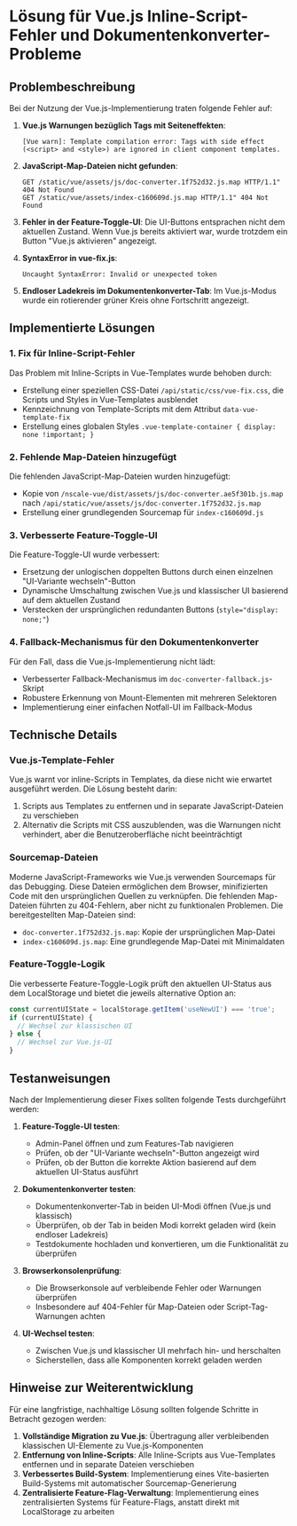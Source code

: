 # Lösung für Vue.js Inline-Script-Fehler und Dokumentenkonverter-Probleme

## Problembeschreibung

Bei der Nutzung der Vue.js-Implementierung traten folgende Fehler auf:

1. **Vue.js Warnungen bezüglich Tags mit Seiteneffekten**:
   ```
   [Vue warn]: Template compilation error: Tags with side effect (<script> and <style>) are ignored in client component templates.
   ```

2. **JavaScript-Map-Dateien nicht gefunden**:
   ```
   GET /static/vue/assets/js/doc-converter.1f752d32.js.map HTTP/1.1" 404 Not Found
   GET /static/vue/assets/index-c160609d.js.map HTTP/1.1" 404 Not Found
   ```

3. **Fehler in der Feature-Toggle-UI**: Die UI-Buttons entsprachen nicht dem aktuellen Zustand. Wenn Vue.js bereits aktiviert war, wurde trotzdem ein Button "Vue.js aktivieren" angezeigt.

4. **SyntaxError in vue-fix.js**: 
   ```
   Uncaught SyntaxError: Invalid or unexpected token
   ```

5. **Endloser Ladekreis im Dokumentenkonverter-Tab**: Im Vue.js-Modus wurde ein rotierender grüner Kreis ohne Fortschritt angezeigt.

## Implementierte Lösungen

### 1. Fix für Inline-Script-Fehler

Das Problem mit Inline-Scripts in Vue-Templates wurde behoben durch:

- Erstellung einer speziellen CSS-Datei `/api/static/css/vue-fix.css`, die Scripts und Styles in Vue-Templates ausblendet
- Kennzeichnung von Template-Scripts mit dem Attribut `data-vue-template-fix`
- Erstellung eines globalen Styles `.vue-template-container { display: none !important; }`

### 2. Fehlende Map-Dateien hinzugefügt

Die fehlenden JavaScript-Map-Dateien wurden hinzugefügt:

- Kopie von `/nscale-vue/dist/assets/js/doc-converter.ae5f301b.js.map` nach `/api/static/vue/assets/js/doc-converter.1f752d32.js.map`
- Erstellung einer grundlegenden Sourcemap für `index-c160609d.js`

### 3. Verbesserte Feature-Toggle-UI

Die Feature-Toggle-UI wurde verbessert:

- Ersetzung der unlogischen doppelten Buttons durch einen einzelnen "UI-Variante wechseln"-Button
- Dynamische Umschaltung zwischen Vue.js und klassischer UI basierend auf dem aktuellen Zustand
- Verstecken der ursprünglichen redundanten Buttons (`style="display: none;"`)

### 4. Fallback-Mechanismus für den Dokumentenkonverter

Für den Fall, dass die Vue.js-Implementierung nicht lädt:

- Verbesserter Fallback-Mechanismus im `doc-converter-fallback.js`-Skript
- Robustere Erkennung von Mount-Elementen mit mehreren Selektoren
- Implementierung einer einfachen Notfall-UI im Fallback-Modus

## Technische Details

### Vue.js-Template-Fehler

Vue.js warnt vor inline-Scripts in Templates, da diese nicht wie erwartet ausgeführt werden. Die Lösung besteht darin:

1. Scripts aus Templates zu entfernen und in separate JavaScript-Dateien zu verschieben
2. Alternativ die Scripts mit CSS auszublenden, was die Warnungen nicht verhindert, aber die Benutzeroberfläche nicht beeinträchtigt

### Sourcemap-Dateien

Moderne JavaScript-Frameworks wie Vue.js verwenden Sourcemaps für das Debugging. Diese Dateien ermöglichen dem Browser, minifizierten Code mit den ursprünglichen Quellen zu verknüpfen. Die fehlenden Map-Dateien führten zu 404-Fehlern, aber nicht zu funktionalen Problemen. Die bereitgestellten Map-Dateien sind:

- `doc-converter.1f752d32.js.map`: Kopie der ursprünglichen Map-Datei
- `index-c160609d.js.map`: Eine grundlegende Map-Datei mit Minimaldaten

### Feature-Toggle-Logik

Die verbesserte Feature-Toggle-Logik prüft den aktuellen UI-Status aus dem LocalStorage und bietet die jeweils alternative Option an:

```javascript
const currentUIState = localStorage.getItem('useNewUI') === 'true';
if (currentUIState) {
  // Wechsel zur klassischen UI
} else {
  // Wechsel zur Vue.js-UI
}
```

## Testanweisungen

Nach der Implementierung dieser Fixes sollten folgende Tests durchgeführt werden:

1. **Feature-Toggle-UI testen**:
   - Admin-Panel öffnen und zum Features-Tab navigieren
   - Prüfen, ob der "UI-Variante wechseln"-Button angezeigt wird
   - Prüfen, ob der Button die korrekte Aktion basierend auf dem aktuellen UI-Status ausführt

2. **Dokumentenkonverter testen**:
   - Dokumentenkonverter-Tab in beiden UI-Modi öffnen (Vue.js und klassisch)
   - Überprüfen, ob der Tab in beiden Modi korrekt geladen wird (kein endloser Ladekreis)
   - Testdokumente hochladen und konvertieren, um die Funktionalität zu überprüfen

3. **Browserkonsolenprüfung**:
   - Die Browserkonsole auf verbleibende Fehler oder Warnungen überprüfen
   - Insbesondere auf 404-Fehler für Map-Dateien oder Script-Tag-Warnungen achten

4. **UI-Wechsel testen**:
   - Zwischen Vue.js und klassischer UI mehrfach hin- und herschalten
   - Sicherstellen, dass alle Komponenten korrekt geladen werden

## Hinweise zur Weiterentwicklung

Für eine langfristige, nachhaltige Lösung sollten folgende Schritte in Betracht gezogen werden:

1. **Vollständige Migration zu Vue.js**: Übertragung aller verbleibenden klassischen UI-Elemente zu Vue.js-Komponenten
2. **Entfernung von Inline-Scripts**: Alle Inline-Scripts aus Vue-Templates entfernen und in separate Dateien verschieben
3. **Verbessertes Build-System**: Implementierung eines Vite-basierten Build-Systems mit automatischer Sourcemap-Generierung
4. **Zentralisierte Feature-Flag-Verwaltung**: Implementierung eines zentralisierten Systems für Feature-Flags, anstatt direkt mit LocalStorage zu arbeiten